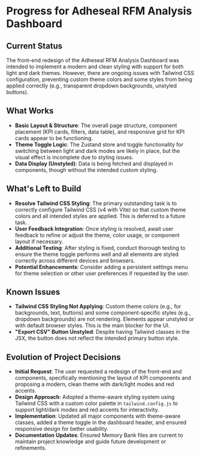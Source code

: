# Progress for Adheseal RFM Analysis Dashboard

## Current Status

The front-end redesign of the Adheseal RFM Analysis Dashboard was intended to implement a modern and clean styling with support for both light and dark themes. However, there are ongoing issues with Tailwind CSS configuration, preventing custom theme colors and some styles from being applied correctly (e.g., transparent dropdown backgrounds, unstyled buttons).

## What Works

- **Basic Layout & Structure**: The overall page structure, component placement (KPI cards, filters, data table), and responsive grid for KPI cards appear to be functioning.
- **Theme Toggle Logic**: The Zustand store and toggle functionality for switching between light and dark modes are likely in place, but the visual effect is incomplete due to styling issues.
- **Data Display (Unstyled)**: Data is being fetched and displayed in components, though without the intended custom styling.

## What's Left to Build

- **Resolve Tailwind CSS Styling**: The primary outstanding task is to correctly configure Tailwind CSS (v4 with Vite) so that custom theme colors and all intended styles are applied. This is deferred to a future task.
- **User Feedback Integration**: Once styling is resolved, await user feedback to refine or adjust the theme, color usage, or component layout if necessary.
- **Additional Testing**: After styling is fixed, conduct thorough testing to ensure the theme toggle performs well and all elements are styled correctly across different devices and browsers.
- **Potential Enhancements**: Consider adding a persistent settings menu for theme selection or other user preferences if requested by the user.

## Known Issues

- **Tailwind CSS Styling Not Applying**: Custom theme colors (e.g., for backgrounds, text, buttons) and some component-specific styles (e.g., dropdown backgrounds) are not rendering. Elements appear unstyled or with default browser styles. This is the main blocker for the UI.
- **"Export CSV" Button Unstyled**: Despite having Tailwind classes in the JSX, the button does not reflect the intended primary button style.

## Evolution of Project Decisions

- **Initial Request**: The user requested a redesign of the front-end and components, specifically mentioning the layout of KPI components and proposing a modern, clean theme with dark/light modes and red accents.
- **Design Approach**: Adopted a theme-aware styling system using Tailwind CSS with a custom color palette in `tailwind.config.js` to support light/dark modes and red accents for interactivity.
- **Implementation**: Updated all major components with theme-aware classes, added a theme toggle in the dashboard header, and ensured responsive design for better usability.
- **Documentation Updates**: Ensured Memory Bank files are current to maintain project knowledge and guide future development or refinements.

